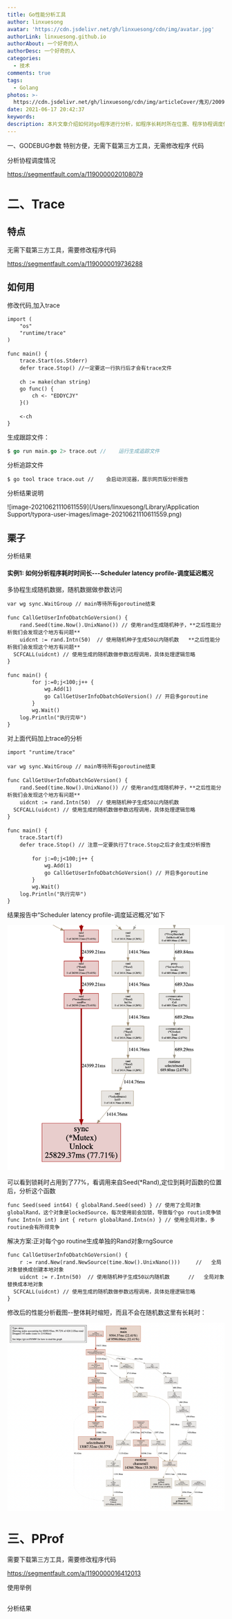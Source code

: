 ```yaml
---
title: Go性能分析工具
author: linxuesong
avatar: 'https://cdn.jsdelivr.net/gh/linxuesong/cdn/img/avatar.jpg'
authorLink: linxuesong.github.io
authorAbout: 一个好奇的人
authorDesc: 一个好奇的人
categories:
  - 技术
comments: true
tags:
  - Golang
photos: >-
  https://cdn.jsdelivr.net/gh/linxuesong/cdn/img/articleCover/鬼刃/200929110029-3-1200.jpg
date: 2021-06-17 20:42:37
keywords:
description: 本片文章介绍如何对go程序进行分析，如程序长耗时所在位置、程序协程调度信息、内存使用情况、火焰图等等，主要介绍两个工具trace和pprof
---
```


一、GODEBUG参数
特别方便，无需下载第三方工具，无需修改程序 代码

分析协程调度情况

https://segmentfault.com/a/1190000020108079

# 二、Trace

## 特点

无需下载第三方工具，需要修改程序代码

https://segmentfault.com/a/1190000019736288

## 如何用

修改代码,加入trace

```
import (
	"os"
	"runtime/trace"
)

func main() {
	trace.Start(os.Stderr)
	defer trace.Stop() //一定要这一行执行后才会有trace文件

	ch := make(chan string)
	go func() {
		ch <- "EDDYCJY"
	}()

	<-ch
}
```

生成跟踪文件：

```go
$ go run main.go 2> trace.out // 	运行生成追踪文件
```

分析追踪文件

```
$ go tool trace trace.out // 	会启动浏览器，展示网页版分析报告
```

分析结果说明

![image-20210621110611559](/Users/linxuesong/Library/Application Support/typora-user-images/image-20210621110611559.png)





## 栗子

分析结果

#### 实例1: 如何分析程序耗时时间长---Scheduler latency profile-调度延迟概况

多协程生成随机数据，随机数据做参数访问

```
var wg sync.WaitGroup // main等待所有goroutine结束

func CallGetUserInfoDbatchGoVersion() {
	rand.Seed(time.Now().UnixNano()) // 使用rand生成随机种子，**之后性能分析我们会发现这个地方有问题**
	uidcnt := rand.Intn(50)  // 使用随机种子生成50以内随机数   **之后性能分析我们会发现这个地方有问题**
  SCFCALL(uidcnt) // 使用生成的随机数做参数远程调用，具体处理逻辑忽略
}

func main() {
		for j:=0;j<100;j++ {
			wg.Add(1)
			go CallGetUserInfoDbatchGoVersion() // 开启多goroutine
		}
		wg.Wait()
	log.Println("执行完毕")
}
```

对上面代码加上trace的分析

```
import "runtime/trace"

var wg sync.WaitGroup // main等待所有goroutine结束

func CallGetUserInfoDbatchGoVersion() {
	rand.Seed(time.Now().UnixNano()) // 使用rand生成随机种子，**之后性能分析我们会发现这个地方有问题**
	uidcnt := rand.Intn(50)  // 使用随机种子生成50以内随机数
  SCFCALL(uidcnt) // 使用生成的随机数做参数远程调用，具体处理逻辑忽略
}

func main() {
	trace.Start(f)
	defer trace.Stop() // 注意一定要执行了trace.Stop之后才会生成分析报告

		for j:=0;j<100;j++ {
			wg.Add(1)
			go CallGetUserInfoDbatchGoVersion() // 开启多goroutine
		}
		wg.Wait()
	log.Println("执行完毕")
}
```

结果报告中“Scheduler latency profile-调度延迟概况”如下

![image-20210621110812103](https://raw.githubusercontent.com/linxuesong/TyporaPictures/master/img/image-20210621110812103.png)



可以看到锁耗时占用到了77%，看调用来自Seed(*Rand),定位到耗时函数的位置后，分析这个函数

```
func Seed(seed int64) { globalRand.Seed(seed) } // 使用了全局对象globalRand，这个对象是lockedSource，每次使用前会加锁，导致每个go routin竞争锁
func Intn(n int) int { return globalRand.Intn(n) } // 使用全局对象，多routine会有所得竞争
```

解决方案:正对每个go routine生成单独的Rand对象rngSource

```
func CallGetUserInfoDbatchGoVersion() {
	r := rand.New(rand.NewSource(time.Now().UnixNano()))	 //   全局对象替换成创建本地对象
	uidcnt := r.Intn(50)  // 使用随机种子生成50以内随机数      //   全局对象替换成本地对象
  SCFCALL(uidcnt) // 使用生成的随机数做参数远程调用，具体处理逻辑忽略
}
```

修改后的性能分析截图--整体耗时缩短，而且不会在随机数这里有长耗时：

![image-20210621142726349](https://raw.githubusercontent.com/linxuesong/TyporaPictures/master/img/image-20210621142726349.png)

# 三、PProf

需要下载第三方工具，需要修改程序代码

https://segmentfault.com/a/1190000016412013

使用举例

```

```

分析结果
